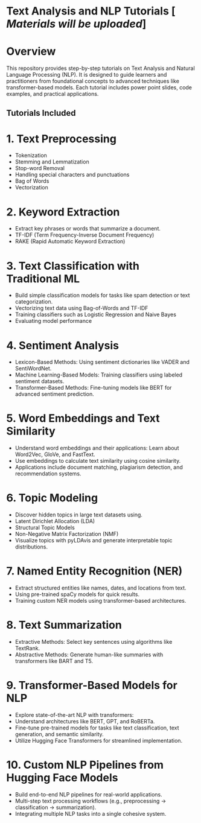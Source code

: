 # Text Analysis and NLP Tutorials [ _Materials will be uploaded_]

# Overview
This repository provides step-by-step tutorials on Text Analysis and Natural Language Processing (NLP). It is designed to guide learners and practitioners from foundational concepts to advanced techniques like transformer-based models. Each tutorial includes power point slides, code examples, and practical applications.

## Tutorials Included

# 1. Text Preprocessing
- Tokenization
- Stemming and Lemmatization
- Stop-word Removal
- Handling special characters and punctuations
- Bag of Words 
- Vectorization 


# 2. Keyword Extraction
- Extract key phrases or words that summarize a document.
- TF-IDF (Term Frequency-Inverse Document Frequency)
- RAKE (Rapid Automatic Keyword Extraction)

# 3. Text Classification with Traditional ML
- Build simple classification models for tasks like spam detection or text categorization.
- Vectorizing text data using Bag-of-Words and TF-IDF
- Training classifiers such as Logistic Regression and Naive Bayes
- Evaluating model performance

# 4. Sentiment Analysis
- Lexicon-Based Methods: Using sentiment dictionaries like VADER and SentiWordNet.
- Machine Learning-Based Models: Training classifiers using labeled sentiment datasets.
- Transformer-Based Methods: Fine-tuning models like BERT for advanced sentiment prediction.

# 5. Word Embeddings and Text Similarity
- Understand word embeddings and their applications: Learn about Word2Vec, GloVe, and FastText.
- Use embeddings to calculate text similarity using cosine similarity.
- Applications include document matching, plagiarism detection, and recommendation systems.

# 6. Topic Modeling
- Discover hidden topics in large text datasets using. 
- Latent Dirichlet Allocation (LDA)
- Structural Topic Models 
- Non-Negative Matrix Factorization (NMF)
- Visualize topics with pyLDAvis and generate interpretable topic distributions.

# 7. Named Entity Recognition (NER)
- Extract structured entities like names, dates, and locations from text.
- Using pre-trained spaCy models for quick results.
- Training custom NER models using transformer-based architectures.

# 8. Text Summarization
- Extractive Methods: Select key sentences using algorithms like TextRank.
- Abstractive Methods: Generate human-like summaries with transformers like BART and T5.

# 9. Transformer-Based Models for NLP
- Explore state-of-the-art NLP with transformers:
- Understand architectures like BERT, GPT, and RoBERTa.
- Fine-tune pre-trained models for tasks like text classification, text generation, and semantic similarity.
- Utilize Hugging Face Transformers for streamlined implementation.

# 10. Custom NLP Pipelines from Hugging Face Models 
- Build end-to-end NLP pipelines for real-world applications.
- Multi-step text processing workflows (e.g., preprocessing → classification → summarization).
- Integrating multiple NLP tasks into a single cohesive system.

